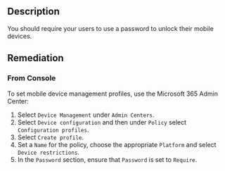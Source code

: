 ## Description

You should require your users to use a password to unlock their mobile devices.

## Remediation

### From Console

To set mobile device management profiles, use the Microsoft 365 Admin Center:

1. Select `Device Management` under `Admin Centers`.
2. Select `Device configuration` and then under `Policy` select `Configuration profiles`.
3. Select `Create profile`.
4. Set a `Name` for the policy, choose the appropriate `Platform` and select `Device restrictions`.
5. In the `Password` section, ensure that `Password` is set to `Require`.
